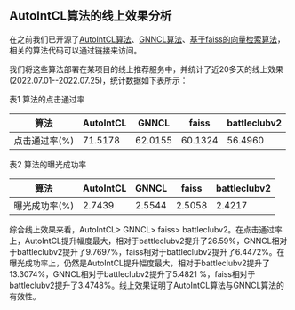 ## AutoIntCL算法的线上效果分析

在之前我们已开源了[AutoIntCL算法](https://github.com/hmliangliang/AutoIntCL)、[GNNCL算法](https://github.com/hmliangliang/GNNCL)、[基于faiss的向量检索算法](https://github.com/hmliangliang/faissSearch)，相关的算法代码可以通过链接来访问。

我们将这些算法部署在某项目的线上推荐服务中，并统计了近20多天的线上效果(2022.07.01--2022.07.25)，统计数据如下表所示：

表1  算法的点击通过率

| 算法 | AutoIntCL | GNNCL | faiss |battleclubv2 |
| ------- | ------- | ------- | ------- |------- |
|    点击通过率(%)     |   71.5178      |     62.0155    |    60.1324     |  56.4960      |


表2  算法的曝光成功率

| 算法 | AutoIntCL | GNNCL | faiss |battleclubv2 |
| ------- | ------- | ------- | ------- |------- |
|    曝光成功率(%)     |  2.7439       |      2.5544   |    2.5058     |   2.4217     |

综合线上效果来看，AutoIntCL> GNNCL> faiss> battleclubv2。在点击通过率上，AutoIntCL提升幅度最大，相对于battleclubv2提升了26.59%，GNNCL相对于battleclubv2提升了9.7697%，faiss相对于battleclubv2提升了6.4472%。在曝光成功率上，仍然是AutoIntCL提升幅度最大，相对于battleclubv2提升了13.3074%，GNNCL相对于battleclubv2提升了5.4821 %，faiss相对于battleclubv2提升了3.4748%。线上效果证明了AutoIntCL算法与GNNCL算法的有效性。
